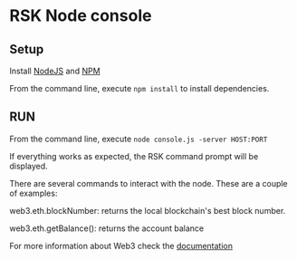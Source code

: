 # RSK Node console


## Setup

Install [NodeJS](https://nodejs.org) and [NPM](https://www.npmjs.com/)

From the command line, execute ```npm install``` to install dependencies.


## RUN

From the command line, execute ```node console.js -server HOST:PORT```

If everything works as expected, the RSK command prompt will be displayed.

There are several commands to interact with the node. These are a couple of examples:

web3.eth.blockNumber: returns the local blockchain's best block number.

web3.eth.getBalance(<ACCOUNT ADDRESS>): returns the account balance

For more information about Web3 check the [documentation](https://github.com/ethereum/wiki/wiki/JavaScript-API) 


